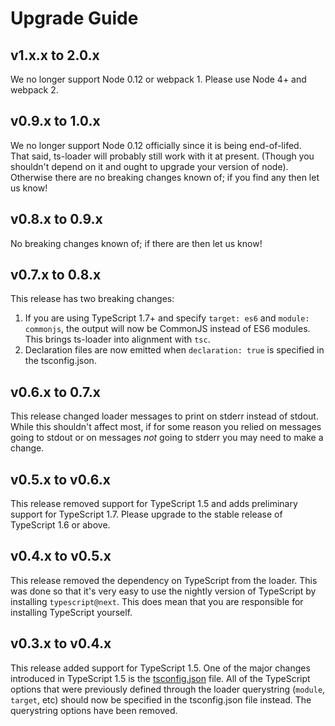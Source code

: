 # Upgrade Guide

## v1.x.x to 2.0.x

We no longer support Node 0.12 or webpack 1.  Please use Node 4+ and webpack 2. 

## v0.9.x to 1.0.x

We no longer support Node 0.12 officially since it is being end-of-lifed.  
That said, ts-loader will probably still work with it at present. 
(Though you shouldn't depend on it and ought to upgrade your version of node).
Otherwise there are no breaking changes known of; if you find any then let us know!

## v0.8.x to 0.9.x

No breaking changes known of; if there are then let us know!

## v0.7.x to 0.8.x

This release has two breaking changes:

1. If you are using TypeScript 1.7+ and specify `target: es6` and
`module: commonjs`, the output will now be CommonJS instead of ES6
modules. This brings ts-loader into alignment with `tsc`.
2. Declaration files are now emitted when `declaration: true` is 
specified in the tsconfig.json.

## v0.6.x to 0.7.x

This release changed loader messages to print on stderr instead of
stdout. While this shouldn't affect most, if for some reason you relied
on messages going to stdout or on messages *not* going to stderr you
may need to make a change.

## v0.5.x to v0.6.x

This release removed support for TypeScript 1.5 and adds preliminary
support for TypeScript 1.7. Please upgrade to the stable release of 
TypeScript 1.6 or above.

## v0.4.x to v0.5.x

This release removed the dependency on TypeScript from the loader. This
was done so that it's very easy to use the nightly version of TypeScript
by installing `typescript@next`. This does mean that you are responsible
for installing TypeScript yourself.

## v0.3.x to v0.4.x

This release added support for TypeScript 1.5. One of the major changes
introduced in TypeScript 1.5 is the 
[tsconfig.json](https://github.com/Microsoft/TypeScript/wiki/tsconfig.json)
file. All of the TypeScript options that were previously defined through
the loader querystring (`module`, `target`, etc) should now be specified
in the tsconfig.json file instead. The querystring options have been
removed. 